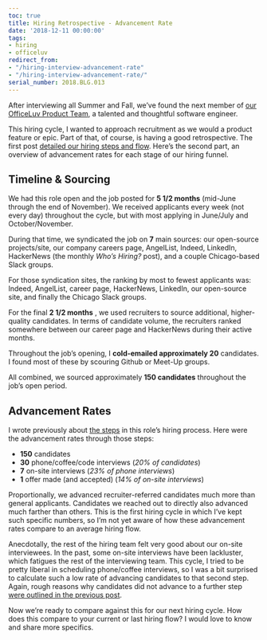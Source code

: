 ```yaml
---
toc: true
title: Hiring Retrospective - Advancement Rate
date: '2018-12-11 00:00:00'
tags:
- hiring
- officeluv
redirect_from:
- "/hiring-interview-advancement-rate"
- "/hiring-interview-advancement-rate/"
serial_number: 2018.BLG.013
---
```

After interviewing all Summer and Fall, we’ve found the next member of [our OfficeLuv Product Team](https://officeluv.github.io), a talented and thoughtful software engineer.

This hiring cycle, I wanted to approach recruitment as we would a product feature or epic. Part of that, of course, is having a good retrospective. The first post [detailed our hiring steps and flow](https://www.andjosh.com/2018/12/10/hiring-interview-steps/). Here’s the second part, an overview of advancement rates for each stage of our hiring funnel.

## Timeline & Sourcing

We had this role open and the job posted for **5 1/2 months** (mid-June through the end of November). We received applicants every week (not every day) throughout the cycle, but with most applying in June/July and October/November.

During that time, we syndicated the job on **7** main sources: our open-source projects/site, our company careers page, AngelList, Indeed, LinkedIn, HackerNews (the monthly _Who’s Hiring?_ post), and a couple Chicago-based Slack groups.

For those syndication sites, the ranking by most to fewest applicants was: Indeed, AngelList, career page, HackerNews, LinkedIn, our open-source site, and finally the Chicago Slack groups.

For the final **2 1/2 months** , we used recruiters to source additional, higher-quality candidates. In terms of candidate volume, the recruiters ranked somewhere between our career page and HackerNews during their active months.

Throughout the job’s opening, I **cold-emailed approximately 20** candidates. I found most of these by scouring Github or Meet-Up groups.

All combined, we sourced approximately **150 candidates** throughout the job’s open period.

## Advancement Rates

I wrote previously about [the steps](https://www.andjosh.com/2018/12/10/hiring-interview-steps/) in this role’s hiring process. Here were the advancement rates through those steps:

- **150** candidates
- **30** phone/coffee/code interviews (_20% of candidates_)
- **7** on-site interviews (_23% of phone interviews_)
- **1** offer made (and accepted) (_14% of on-site interviews_)

Proportionally, we advanced recruiter-referred candidates much more than general applicants. Candidates we reached out to directly also advanced much farther than others. This is the first hiring cycle in which I’ve kept such specific numbers, so I’m not yet aware of how these advancement rates compare to an average hiring flow.

Anecdotally, the rest of the hiring team felt very good about our on-site interviewees. In the past, some on-site interviews have been lackluster, which fatigues the rest of the interviewing team. This cycle, I tried to be pretty liberal in scheduling phone/coffee interviews, so I was a bit surprised to calculate such a low rate of advancing candidates to that second step. Again, rough reasons why candidates did not advance to a further step [were outlined in the previous post](https://www.andjosh.com/2018/12/10/hiring-interview-steps/).

Now we’re ready to compare against this for our next hiring cycle. How does this compare to your current or last hiring flow? I would love to know and share more specifics.

